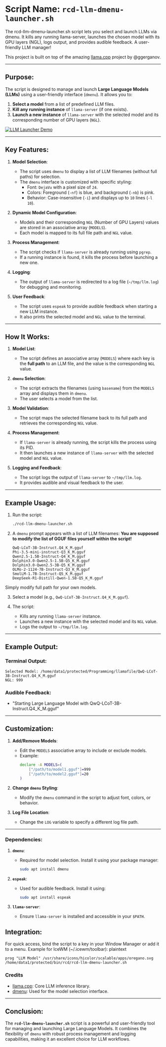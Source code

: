 # **Script Name**: `rcd-llm-dmenu-launcher.sh`

The rcd-llm-dmenu-launcher.sh script lets you select and launch LLMs via dmenu. It kills any running llama-server, launches the chosen model with its GPU layers (NGL), logs output, and provides audible feedback. A user-friendly LLM manager!

This project is built on top of the amazing [llama.cpp](https://github.com/ggerganov/llama.cpp) project by @ggerganov.

---

## **Purpose**:

The script is designed to manage and launch **Large Language Models (LLMs)** using a user-friendly interface (`dmenu`). It allows you to:

1. **Select a model** from a list of predefined LLM files.
2. **Kill any running instance** of `llama-server` (if one exists).
3. **Launch a new instance** of `llama-server` with the selected model and its corresponding number of GPU layers (`NGL`).

[![LLM Launcher Demo](https://img.youtube.com/vi/y3G1fHkLEaI/0.jpg)](https://www.youtube.com/watch?v=y3G1fHkLEaI)

---

## **Key Features**:

1. **Model Selection**:

   - The script uses `dmenu` to display a list of LLM filenames (without full paths) for selection.
   - The `dmenu` interface is customized with specific styling:
     - Font: `DejaVu` with a pixel size of `24`.
     - Colors: Foreground (`-nf`) is blue, and background (`-nb`) is pink.
     - Behavior: Case-insensitive (`-i`) and displays up to `10` lines (`-l 10`).

2. **Dynamic Model Configuration**:

   - Models and their corresponding `NGL` (Number of GPU Layers) values are stored in an associative array (`MODELS`).
   - Each model is mapped to its full file path and `NGL` value.

3. **Process Management**:

   - The script checks if `llama-server` is already running using `pgrep`.
   - If a running instance is found, it kills the process before launching a new one.

4. **Logging**:

   - The output of `llama-server` is redirected to a log file (`~/tmp/llm.log`) for debugging and monitoring.

5. **User Feedback**:

   - The script uses `espeak` to provide audible feedback when starting a new LLM instance.
   - It also prints the selected model and `NGL` value to the terminal.

---

## **How It Works**:

1. **Model List**:

   - The script defines an associative array (`MODELS`) where each key is the **full path** to an LLM file, and the value is the corresponding `NGL` value.

2. **`dmenu` Selection**:

   - The script extracts the filenames (using `basename`) from the `MODELS` array and displays them in `dmenu`.
   - The user selects a model from the list.

3. **Model Validation**:

   - The script maps the selected filename back to its full path and retrieves the corresponding `NGL` value.

4. **Process Management**:

   - If `llama-server` is already running, the script kills the process using its PID.
   - It then launches a new instance of `llama-server` with the selected model and `NGL` value.

5. **Logging and Feedback**:

   - The script logs the output of `llama-server` to `~/tmp/llm.log`.
   - It provides audible and visual feedback to the user.

---

## **Example Usage**:

1. Run the script:
   ```bash
   ./rcd-llm-dmenu-launcher.sh
   ```
2. A `dmenu` prompt appears with a list of LLM filenames:
   **You are supposed to modify the list of GGUF files yourself within the script!**
   ```
   QwQ-LCoT-3B-Instruct.Q4_K_M.gguf
   Phi-3.5-mini-instruct-Q3_K_M.gguf
   Qwen2.5-1.5B-Instruct-Q4_K_M.gguf
   Dolphin3.0-Qwen2.5-1.5B-Q5_K_M.gguf
   Dolphin3.0-Qwen2.5-3B-Q5_K_M.gguf
   OLMo-2-1124-7B-Instruct-Q3_K_M.gguf
   SmolLM-1.7B-Instruct-Q5_K_M.gguf
   DeepSeek-R1-Distill-Qwen-1.5B-Q5_K_M.gguf
   ```

Simply modify full path for your own models.

3. Select a model (e.g., `QwQ-LCoT-3B-Instruct.Q4_K_M.gguf`).

4. The script:

   - Kills any running `llama-server` instance.
   - Launches a new instance with the selected model and its `NGL` value.
   - Logs the output to `~/tmp/llm.log`.

---

## **Example Output**:

### Terminal Output:
```
Selected Model: /home/data1/protected/Programming/llamafile/QwQ-LCoT-3B-Instruct.Q4_K_M.gguf
NGL: 999
```

### Audible Feedback:
- "Starting Large Language Model with QwQ-LCoT-3B-Instruct.Q4_K_M.gguf"

---

## **Customization**:
1. **Add/Remove Models**:
   - Edit the `MODELS` associative array to include or exclude models.
   - Example:
     ```bash
     declare -A MODELS=(
         ["/path/to/model1.gguf"]=999
         ["/path/to/model2.gguf"]=20
     )
     ```

2. **Change `dmenu` Styling**:
   - Modify the `dmenu` command in the script to adjust font, colors, or behavior.

3. **Log File Location**:
   - Change the `LOG` variable to specify a different log file path.

---

### **Dependencies**:
1. **`dmenu`**:
   - Required for model selection. Install it using your package manager:
     ```bash
     sudo apt install dmenu
     ```

2. **`espeak`**:
   - Used for audible feedback. Install it using:
     ```bash
     sudo apt install espeak
     ```

3. **`llama-server`**:
   - Ensure `llama-server` is installed and accessible in your `$PATH`.

## Integration:

For quick access, bind the script to a key in your Window Manager or add it to a menu. Example for IceWM (~/.icewm/toolbar):
plaintext
```
prog "LLM Model" /usr/share/icons/hicolor/scalable/apps/oregano.svg /home/data1/protected/bin/rcd/rcd-llm-dmenu-launcher.sh
```

### Credits
- [llama.cpp](https://github.com/ggerganov/llama.cpp): Core LLM inference library.
- [dmenu](https://tools.suckless.org/dmenu/): Used for the model selection interface.


---

## **Conclusion**:

The **`rcd-llm-dmenu-launcher.sh`** script is a powerful and user-friendly tool for managing and launching Large Language Models. It combines the flexibility of `dmenu` with robust process management and logging capabilities, making it an excellent choice for LLM workflows.
